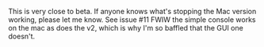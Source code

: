 This is very close to beta.
If anyone knows what's stopping the Mac version working, please let me know. See issue #11
FWIW the simple console works on the mac as does the v2, which is why I'm so baffled that the GUI one doesn't.
